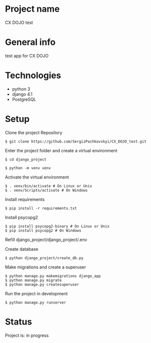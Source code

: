 # Project name
CX DOJO test

# General info
test app for CX DOJO

# Technologies
* python 3
* django 4.1
* PostgreSQL

# Setup

Clone the project Repository
```
$ git clone https://github.com/SergiiPachkovskyi/CX_DOJO_test.git
```

Enter the project folder and create a virtual environment
``` 
$ cd django_project

$ python -m venv venv 
```

Activate the virtual environment
``` 
$ . venv/bin/activate # On Linux or Unix
$ . venv/Scripts/activate # On Windows  
```

Install requirements

```
$ pip install -r requirements.txt
```

Install psycopg2

```
$ pip install psycopg2-binary # On Linux or Unix
$ pip install psycopg2 # On Windows
```

Refill django_project/django_project/.env


Create database

``` 
$ python django_project/create_db.py
```

Make migrations and create a superuser
``` 
$ python manage.py makemigrations django_app
$ python manage.py migrate
$ python manage.py createsuperuser
``` 

Run the project in development 
``` 
$ python manage.py runserver
```

# Status
Project is: in progress
